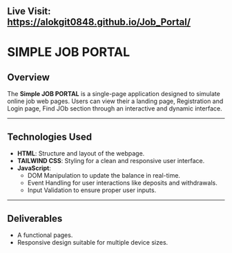  ## Live Visit: https://alokgit0848.github.io/Job_Portal/


 # SIMPLE JOB PORTAL 

## Overview
The **Simple JOB PORTAL** is a single-page application designed to simulate online job web pages. Users can view their a landing page, Registration and Login page, Find JOb section  through an interactive and dynamic interface.

---

## Technologies Used
- **HTML**: Structure and layout of the webpage.  
- **TAILWIND CSS**: Styling for a clean and responsive user interface.  
- **JavaScript**:  
  - DOM Manipulation to update the balance in real-time.  
  - Event Handling for user interactions like deposits and withdrawals.  
  - Input Validation to ensure proper user inputs.  

---

## Deliverables
- A functional pages.    
- Responsive design suitable for multiple device sizes.  

